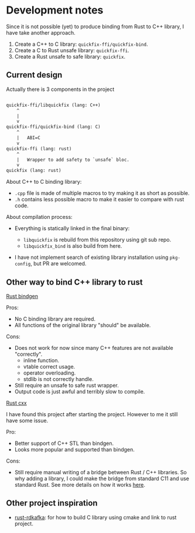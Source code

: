 # Development notes

Since it is not possible (yet) to produce binding from Rust to C++ library, I have take another approach.

1. Create a C++ to C library: `quickfix-ffi/quickfix-bind`.
2. Create a C to Rust unsafe library: `quickfix-ffi`.
3. Create a Rust unsafe to safe library: `quickfix`.

## Current design

Actually there is 3 components in the project

```txt

quickfix-ffi/libquickfix (lang: C++)
    ^
    |
    v
quickfix-ffi/quickfix-bind (lang: C)
    ^
    |   ABI=C
    v
quickfix-ffi (lang: rust)
    ^
    |   Wrapper to add safety to `unsafe` bloc.
    v
quickfix (lang: rust)

```

About C++ to C binding library:

- `.cpp` file is made of multiple macros to try making it as short as possible.
- `.h` contains less possible macro to make it easier to compare with rust code.

About compilation process:

- Everything is statically linked in the final binary:

  - `libquickfix` is rebuild from this repository using git sub repo.
  - `libquickfix_bind` is also build from here.

- I have not implement search of existing library installation using `pkg-config`, but PR are welcomed.

## Other way to bind C++ library to rust

[Rust bindgen](https://github.com/rust-lang/rust-bindgen)

Pros:

- No C binding library are required.
- All functions of the original library "should" be available.

Cons:

- Does not work for now since many C++ features are not available "correctly".
  - inline function.
  - vtable correct usage.
  - operator overloading.
  - stdlib is not correctly handle.
- Still require an unsafe to safe rust wrapper.
- Output code is just awful and terribly slow to compile.

[Rust cxx](https://github.com/dtolnay/cxx)

I have found this project after starting the project.
However to me it still have some issue.

Pro:

- Better support of C++ STL than bindgen.
- Looks more popular and supported than bindgen.

Cons:

- Still require manual writing of a bridge between Rust / C++ libraries.
  So why adding a library, I could make the bridge from standard C11 and use standard Rust.
  See more details on how it works [here](https://cxx.rs/).

## Other project inspiration

- [rust-rdkafka](https://github.com/fede1024/rust-rdkafka): for how to build C library using cmake and link to rust project.
